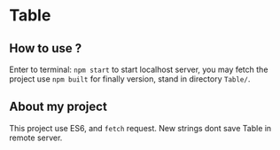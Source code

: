 # Table
## How to use ?
Enter to terminal: `npm start` to start localhost server, 
you may fetch the project use `npm built` for finally version,
stand in directory `Table/`.


## About my project
This project use ES6, and `fetch` request.
New strings dont save Table in remote server.